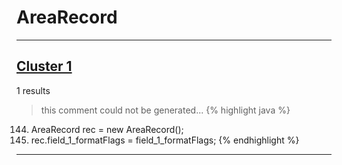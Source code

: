 # AreaRecord

***

## [Cluster 1](./1)
1 results
> this comment could not be generated...
{% highlight java %}
144. AreaRecord rec = new AreaRecord();
146. rec.field_1_formatFlags = field_1_formatFlags;
{% endhighlight %}

***

